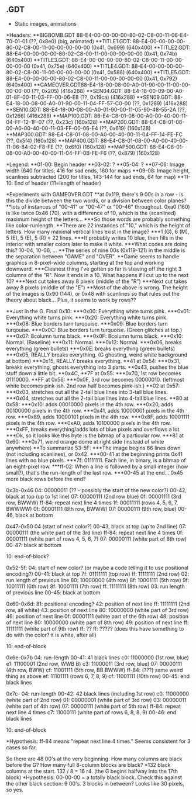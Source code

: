 ## .GDT
* Static images, animations

*Headers:
**BIGBOMB.GDT 88-E4-00-00-00-00-80-02-C8-00-11-06-E4-70-01-01 (??, 0x8e0) (big, animated)
**TITLE1.GDT: 88-E4-00-00-00-00-80-02-C8-00-11-00-00-00-00-00 (0x41, 0x699) (640x400)
**TITLE2.GDT: 88-E4-00-00-00-00-80-02-C8-00-11-00-00-00-00-00 (0x41, 0x74b) (640x400)
**TITLE3.GDT: 88-E4-00-00-00-00-80-02-C8-00-11-00-00-00-00-00 (0x41, 0x75e) (640x400)
**TITLE4.GDT: 88-E4-00-00-00-00-80-02-C8-00-11-00-00-00-00-00 (0x41, 0x588) (640x400)
**TITLE5.GDT: 88-E4-00-00-00-00-80-02-C8-00-11-00-00-00-00-00 (0x41, 0x792) (640x400)
**GAMEOVER.GDT88-E4-18-00-08-00-A0-01-90-00-11-00-00-00-00-00 (??, 0x205) (416x288)
**SEN04.GDT:  88-E4-18-00-09-00-A0-01-8F-00-11-03-FF-00-06-E8 (??, 0x19ca) (416x288)
**SEN09.GDT:  88-E4-18-00-08-00-A0-01-90-00-11-04-FF-57-C0-00 (??, 0x1289) (416x288)
**SEN10.GDT:  88-E4-18-00-08-00-A0-01-90-00-11-05-90-48-55-2A (??, 0x1266) (416x288)
**MAP100.GDT: 88-E4-C8-01-08-00-A0-00-40-00-11-04-FF-12-1F-07 (??, 0x23c) (160x128)
**MAP200.GDT: 88-E4-C8-01-08-00-A0-00-40-00-11-03-FF-00-06-E4 (??, 0x619) (160x128)
**MAP300.GDT: 88-E4-C8-01-08-00-A0-00-40-00-11-04-FF-14-FE-FC (??, 0x5f4) (160x128)
**MAP400.GDT: 88-E4-C8-01-08-00-A0-00-40-00-11-06-84-02-F8-FE (??, 0x6f0) (160x128)
**MAP500.GDT: 88-E4-C8-01-08-00-A0-00-40-00-11-04-FF-0B-FE-F6 (??, 0x879) (160x128)

*Legend:
**01-00: Begin header
**03-02: ?
**05-04: ?
**07-06: Image width (640 for titles, 416 for sad ends, 160 for maps
**09-08: Image height, scanlines subtracted (200 for titles, 143-144 for sad ends, 64 for map)
**11-10: End of header (11=length of header)

*Experiments with GAMEOVER.GDT
**at 0x119, there's 9 00s in a row - is this the divide between the two words, or a division between color planes?
**lots of instances of "00-41" or "00-47" or "00-46" throughout. 0xa0 (160) is like twice 0x46 (70), with a difference of 10, which is the (scanlined) maximum height of the letters...
***So those words are probably something like color-runlength.
**There are 22 instances of "10," which is the height of letters. How many maximal vertical lines exist in the image?
***1 (G), 6 (M), 5 (E), 5 (E), 5 (R) = 22 lines.
***It probably writes 10 blue, then fills in the interior with smaller colors later to make it white.
***What codes are doing this? 10-04, 10-06, ...
**The series of nine 00s (0x119-121) in the  middle is the separation between "GAME" and "OVER".
**Game seems to handle graphics in 8-pixel-wide columns, starting at the top and working downward.
***Cleanest thing I've gotten so far is shaving off the right 3 columns of the "R". Now it ends in a 10. What happens if I cut up to the next 10?
***Next cut takes away 8 pixels (middle of the "R")
***Next cut takes away 8 pixels (middle of the "E")
**Most of the above is wrong. The height of the images is 0x90 (144), or 0x48 with scanlines so that rules out the theory about black... Plus, it seems to work by rows??

**Just in the G. Final 0x10:
***0x00: Everything white turns pink.
***0x01: Everything white turns pink.
***0x20: Everything white turns pink.
***0x08: Blue borders turn turqouise.
***0x09: Blue borders turn turqouise.
***0x0C: Blue borders turn turquoise. (Green glitches at top.)
***0x07: 8column turns black.
***0x0F: 8column turns black.
***0x10: Normal. (Baseline)
***0x11: Normal.
***0x12: Normal.
***0x06, breaks everything (green bullets)
***0x0E: breaks everything (green bullets)
***0x05, REALLY breaks everything. (G ghosting, weird white background at bottom)
***0x15, REALLY breaks everything.
**41 at 0x54:
***0x31, breaks everything, ghosts everything into 3 parts.
**0x43, pushes the blue stuff down a little bit.
**0x4C,
**7F at 0x55: 
***0x70, 1st row becomes 01110000. 
**FF at 0x56:
***0x0F, 3rd row becomes 00000010. (leftmost white becomes pink-ish. 2nd row half becomes pink-ish.)
**02 at 0x57:
***0x03, stretches out all the 2-tall blue lines into 3-tall blue lines.
***0x04, stretches out all the 2-tall blue lines into 4-tall blue lines.
**80 at 0x58:
***0x10: adds 00010000 pixels in the 4th row.
***0x20, adds 00100000 pixels in the 4th row.
***0x41, adds 10000001 pixels in the 4th row.
***0x89, adds 10000101 pixels in the 4th row.
***0x8F, adds 10001111 pixels in the 4th row.
***0xA0, adds 10100000 pixels in the 4th row.
***0xFF, breaks everything/adds lots of blue pixels and overflows a lot.
***Ok, so it looks like this byte is the bitmap of a particular row.
***81 at 0x60:
***0x71, weird orange dome at right side (instead of white anywhere)
**To summarize 53-5F:
***The image begins 66 lines down (not including scanlines), or 0x42. 
***00-41 at the beginning prints 0x41 lines with no blue pixels.
***7f: 01111111. Each line, in binary, is a bitmap of an eight-pixel row.
***ff-02: When a line is followed by a small integer (how small?), that's the run-length of the last row.
***00-45 at the end... 0x45 more black rows before the end?

0x3b-0x46
04: 00000011 (?? - possibly the start of the new color?)
00-42, black at top (up to 1st line)
07: 00000111 (2nd row blue)
0f: 00001111 (3rd row, BWWW)
ff-84: repeat next line 4 times
1f: 00011111 (rows 4, 5, 6, 7, BWWWW)
0f: 00001111 (8th row, BWWW)
07: 00000111 (9th row, blue)
00-46, black at bottom

0x47-0x50
04 (start of next color?)
00-43, black at top (up to 2nd line)
07: 00000111 (the white part of the 3rd line)
ff-84: repeat next line 4 times
0f: 00001111 (white part of rows 4, 5, 6, 7)
07: 00000111 (white part of 8th row)
00-47: black at bottom

10: end-of-block?

0x52-5f:
04: start of new color? (or maybe a code telling it to use positional encoding?)
00-41: black at top
7f: 01111111 (top row)
ff: 11111111 (2nd row)
02: run length of previous line
80: 10000000 (4th row)
8f: 10001111 (5th row)
9f: 10011111 (6th row)
8f: 10001111 (7th row)
ff: 11111111 (8th row)
03: run length of previous line
00-45: black at bottom

0x60-0x6d:
81: positional encoding?
42: position of next line
ff: 11111111 (2nd row, all white)
43: position of next line
80: 10000000 (white part of 3rd row)
46: position of next line
0f: 00001111 (white part of the 6th row)
48: position of next line
80: 10000000 (white part of 8th row)
49: position of next line
ff: 11111111 (white part of 9th row)
ff: ??
ff: ????? (does this have something to do with the color? it is white, after all)

10: end-of-block

0x6e-0x7b
04: run-length
00-41: 41 black lines
c0: 11000000 (1st row, blue)
e1: 11100001 (2nd row, WWB   B)
c3: 11000011 (3rd row, blue)
07: 00000111 (4th row, BWW)
cf: 11001111 (5th row, BB BWWW)
ff-84: (???) same weird thing as above
ef: 11101111 (rows 6, 7, 8, 9)
cf: 11001111 (10th row)
00-45: end black lines

0x7c-
04: run-length
00-42: 42 black lines (including 1st row)
c0: 11000000 (white part of 2nd row)
01: 00000001 (white part of 3rd row)
03: 00000011 (white part of 4th row)
07: 00000111 (white part of 5th row)
ff-84: repeat next line 4 times
c7: 11000111 (white part of rows 6, 8, 8, 9)
00-46: end black lines

10: end-of-block


*Hypothesis: ff-84 means "repeat next line 4 times." Seems consistent for 3 cases so far.

So there are 48 00's at the very beginning. How many columns are black before the G? How many full 8-column blocks are black?
*132 black columns at the start. 132 / 8 = 16 r4. (the G begins halfway into the 17th block)
*Hypothesis: 00-00-00 = a totally black block. Check this against the other black section: 9 00's. 3 blocks in between? Looks like 30 pixels, so yes.